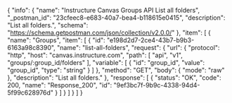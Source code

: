 {
  "info": {
    "name": "Instructure Canvas Groups API List all folders",
    "_postman_id": "23cfeec8-e683-40a7-bea4-b118615e0415",
    "description": "List all folders.",
    "schema": "https://schema.getpostman.com/json/collection/v2.0.0/"
  },
  "item": [
    {
      "name": "Groups",
      "item": [
        {
          "id": "e198d2d7-2ce4-43b7-b9b3-6163a98c8390",
          "name": "list-all-folders",
          "request": {
            "url": {
              "protocol": "http",
              "host": "canvas.instructure.com",
              "path": [
                "api",
                "v1",
                "groups/:group_id/folders"
              ],
              "variable": [
                {
                  "id": "group_id",
                  "value": "group_id",
                  "type": "string"
                }
              ]
            },
            "method": "GET",
            "body": {
              "mode": "raw"
            },
            "description": "List all folders."
          },
          "response": [
            {
              "status": "OK",
              "code": 200,
              "name": "Response_200",
              "id": "9ef3bc7f-9b9c-4338-94d4-5f99c628976d"
            }
          ]
        }
      ]
    }
  ]
}